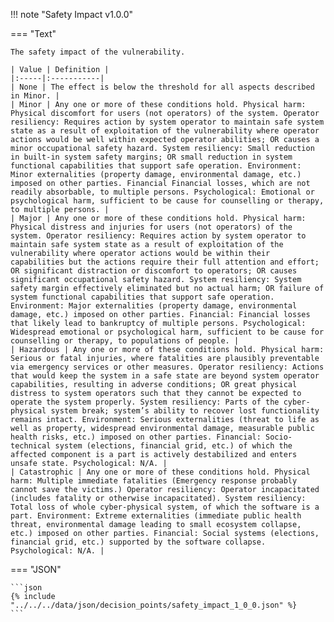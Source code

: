 <!-- This content is autogenerated by doctools.py. Do not Edit. -->
!!! note "Safety Impact v1.0.0"

=== "Text"

    The safety impact of the vulnerability.

    | Value | Definition |
    |:-----|:-----------|
    | None | The effect is below the threshold for all aspects described in Minor. |
    | Minor | Any one or more of these conditions hold. Physical harm: Physical discomfort for users (not operators) of the system. Operator resiliency: Requires action by system operator to maintain safe system state as a result of exploitation of the vulnerability where operator actions would be well within expected operator abilities; OR causes a minor occupational safety hazard. System resiliency: Small reduction in built-in system safety margins; OR small reduction in system functional capabilities that support safe operation. Environment: Minor externalities (property damage, environmental damage, etc.) imposed on other parties. Financial Financial losses, which are not readily absorbable, to multiple persons. Psychological: Emotional or psychological harm, sufficient to be cause for counselling or therapy, to multiple persons. |
    | Major | Any one or more of these conditions hold. Physical harm: Physical distress and injuries for users (not operators) of the system. Operator resiliency: Requires action by system operator to maintain safe system state as a result of exploitation of the vulnerability where operator actions would be within their capabilities but the actions require their full attention and effort; OR significant distraction or discomfort to operators; OR causes significant occupational safety hazard. System resiliency: System safety margin effectively eliminated but no actual harm; OR failure of system functional capabilities that support safe operation. Environment: Major externalities (property damage, environmental damage, etc.) imposed on other parties. Financial: Financial losses that likely lead to bankruptcy of multiple persons. Psychological: Widespread emotional or psychological harm, sufficient to be cause for counselling or therapy, to populations of people. |
    | Hazardous | Any one or more of these conditions hold. Physical harm: Serious or fatal injuries, where fatalities are plausibly preventable via emergency services or other measures. Operator resiliency: Actions that would keep the system in a safe state are beyond system operator capabilities, resulting in adverse conditions; OR great physical distress to system operators such that they cannot be expected to operate the system properly. System resiliency: Parts of the cyber-physical system break; system’s ability to recover lost functionality remains intact. Environment: Serious externalities (threat to life as well as property, widespread environmental damage, measurable public health risks, etc.) imposed on other parties. Financial: Socio-technical system (elections, financial grid, etc.) of which the affected component is a part is actively destabilized and enters unsafe state. Psychological: N/A. |
    | Catastrophic | Any one or more of these conditions hold. Physical harm: Multiple immediate fatalities (Emergency response probably cannot save the victims.) Operator resiliency: Operator incapacitated (includes fatality or otherwise incapacitated). System resiliency: Total loss of whole cyber-physical system, of which the software is a part. Environment: Extreme externalities (immediate public health threat, environmental damage leading to small ecosystem collapse, etc.) imposed on other parties. Financial: Social systems (elections, financial grid, etc.) supported by the software collapse. Psychological: N/A. |
    
=== "JSON"

    ```json
    {% include "../../../data/json/decision_points/safety_impact_1_0_0.json" %}
    ```
